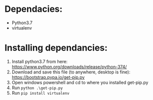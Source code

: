 # Dependacies: 
 * Python3.7
 * virtualenv
 
# Installing dependancies: 

  1. Install python3.7 from here: https://www.python.org/downloads/release/python-374/
  2. Download and save this file (to anywhere, desktop is fine): https://bootstrap.pypa.io/get-pip.py
  3. Open windows powershell and cd to where you installed get-pip.py
  4. Run `python .\get-pip.py`
  5. Run `pip install virtualenv`
  
 
